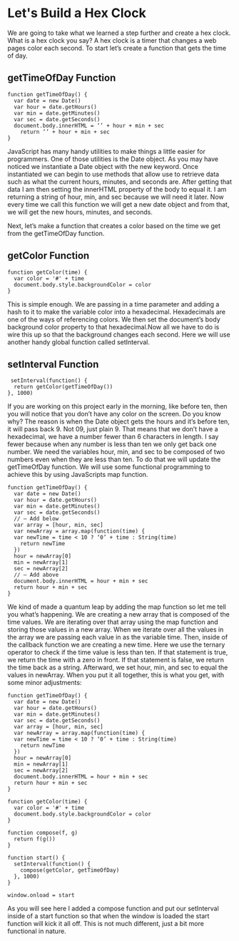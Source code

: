 # Let's Build a Hex Clock
 We are going to take what we learned a step further and create a hex clock.
 What is a hex clock you say? A hex clock is a timer that changes a web pages
 color each second. To start let’s create a function that gets the time of day.

## getTimeOfDay Function
 
```
function getTimeOfDay() {
  var date = new Date()
  var hour = date.getHours()
  var min = date.getMinutes()
  var sec = date.getSeconds()
  document.body.innerHTML = ‘’ + hour + min + sec
    return ‘’ + hour + min + sec
}
 ```

JavaScript has many handy utilities to make things a little easier
for programmers. One of those utilities is the Date object. As you may have noticed we
instantiate a Date object with the new keyword. Once instantiated we can
begin to use methods that allow use to retrieve data such as what the current hours,
minutes, and seconds are. After getting that data I am then setting the innerHTML
property of the body to equal it. I am returning a string of hour, min, and
sec because we will need it later. Now every time we call this function we will get a new
date object and from that, we will get the new hours, minutes, and seconds.

Next, let’s make a function that creates a color based
on the time we get from the getTimeOfDay function.

## getColor Function

```
function getColor(time) {
  var color = '#' + time
  document.body.style.backgroundColor = color
}
```

This is simple enough. We are passing in a time parameter and adding a hash to
it to make the variable color into a hexadecimal. Hexadecimals are one of the
ways of referencing colors. We then set the document’s body background color
property to that hexadecimal.Now all we have to do is wire this up so that the
background changes each second. Here we will use another handy global function called setInterval.

## setInterval Function

```
 setInterval(function() {
  return getColor(getTimeOfDay())
}, 1000)
```

If you are working on this project early in the morning, like before ten,
then you will notice that you don’t have any color on the screen. Do you know why?
The reason is when the Date object gets the hours and it’s before ten, it will pass
back 9. Not 09, just plain 9. That means that we don’t have a hexadecimal, we
have a number fewer than 6 characters in length. I say fewer because when any
number is less than ten we only get back one number. We need the variables hour, min,
and sec to be composed of two numbers even when they are less than ten. To do
that we will update the getTimeOfDay function. We will use some functional
programming to achieve this by using JavaScripts map function.

```
function getTimeOfDay() {
  var date = new Date()
  var hour = date.getHours()
  var min = date.getMinutes()
  var sec = date.getSeconds()
  // — Add below
  var array = [hour, min, sec]
  var newArray = array.map(function(time) {
  var newTime = time < 10 ? ‘0’ + time : String(time)
    return newTime
  })
  hour = newArray[0]
  min = newArray[1]
  sec = newArray[2]
  // — Add above
  document.body.innerHTML = hour + min + sec
  return hour + min + sec
}
```

We kind of made a quantum leap by adding the map function so let me tell you what’s happening. We are
creating a new array that is composed of the time values. We are iterating
over that array using the map function and storing those values in a new array.
When we iterate over all the values in the array we are passing each value
in as the variable time. Then, inside of the callback function we are creating a new time.
Here we use the ternary operator to check if the time value is less than ten. If that
statement is true, we return the time with a zero in front. If that statement is false, we return
the time back as a string. Afterward, we set hour, min, and sec to equal the values in newArray.
When you put it all together, this is what you get, with some minor adjustments:

```
function getTimeOfDay() {
  var date = new Date()
  var hour = date.getHours()
  var min = date.getMinutes()
  var sec = date.getSeconds()
  var array = [hour, min, sec]
  var newArray = array.map(function(time) {
  var newTime = time < 10 ? ‘0’ + time : String(time)
    return newTime
  })
  hour = newArray[0]
  min = newArray[1]
  sec = newArray[2]
  document.body.innerHTML = hour + min + sec
  return hour + min + sec
}

function getColor(time) {
  var color = '#' + time
  document.body.style.backgroundColor = color
}

function compose(f, g)
  return f(g())
}

function start() {
  setInterval(function() {
    compose(getColor, getTimeOfDay)
  }, 1000)
}

window.onload = start
```

As you will see here I added a compose function and put our setInterval
inside of a start function so that when the window is loaded the start function will kick it
all off. This is not much different, just a bit more functional in nature.
